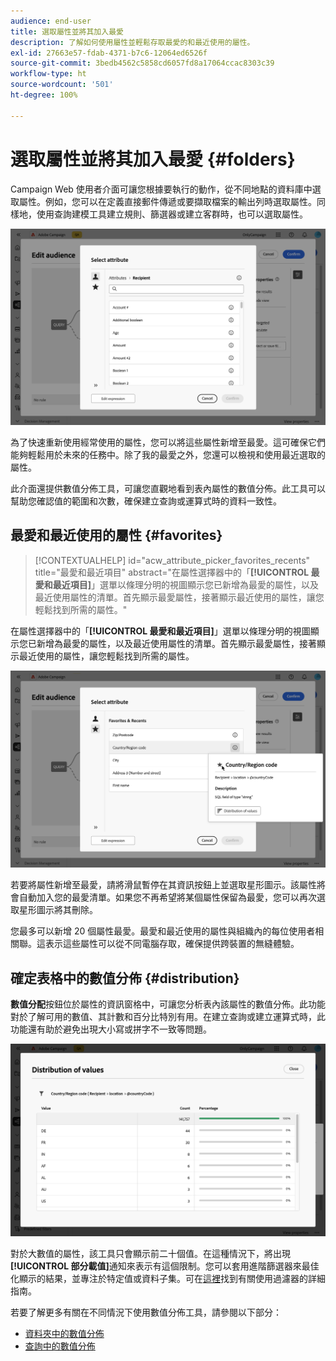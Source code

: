 ```yaml
---
audience: end-user
title: 選取屬性並將其加入最愛
description: 了解如何使用屬性並輕鬆存取最愛的和最近使用的屬性。
exl-id: 27663e57-fdab-4371-b7c6-12064ed6526f
source-git-commit: 3bedb4562c5858cd6057fd8a17064ccac8303c39
workflow-type: ht
source-wordcount: '501'
ht-degree: 100%

---
```


# 選取屬性並將其加入最愛 {#folders}

Campaign Web 使用者介面可讓您根據要執行的動作，從不同地點的資料庫中選取屬性。例如，您可以在定義直接郵件傳遞或要擷取檔案的輸出列時選取屬性。同樣地，使用查詢建模工具建立規則、篩選器或建立客群時，也可以選取屬性。

![](assets/attributes-list.png)

為了快速重新使用經常使用的屬性，您可以將這些屬性新增至最愛。這可確保它們能夠輕鬆用於未來的任務中。除了我的最愛之外，您還可以檢視和使用最近選取的屬性。

此介面還提供數值分佈工具，可讓您直觀地看到表內屬性的數值分佈。此工具可以幫助您確認值的範圍和次數，確保建立查詢或運算式時的資料一致性。

## 最愛和最近使用的屬性 {#favorites}

>[!CONTEXTUALHELP]
>id="acw_attribute_picker_favorites_recents"
>title="最愛和最近項目"
>abstract="在屬性選擇器中的「**[!UICONTROL 最愛和最近項目]**」選單以條理分明的視圖顯示您已新增為最愛的屬性，以及最近使用屬性的清單。首先顯示最愛屬性，接著顯示最近使用的屬性，讓您輕鬆找到所需的屬性。"

在屬性選擇器中的「**[!UICONTROL 最愛和最近項目]**」選單以條理分明的視圖顯示您已新增為最愛的屬性，以及最近使用屬性的清單。首先顯示最愛屬性，接著顯示最近使用的屬性，讓您輕鬆找到所需的屬性。

![](assets/attributes-favorites.png)

若要將屬性新增至最愛，請將滑鼠暫停在其資訊按鈕上並選取星形圖示。該屬性將會自動加入您的最愛清單。如果您不再希望將某個屬性保留為最愛，您可以再次選取星形圖示將其刪除。

您最多可以新增 20 個屬性最愛。最愛和最近使用的屬性與組織內的每位使用者相關聯。這表示這些屬性可以從不同電腦存取，確保提供跨裝置的無縫體驗。

## 確定表格中的數值分佈 {#distribution}

**數值分配**&#x200B;按鈕位於屬性的資訊窗格中，可讓您分析表內該屬性的數值分佈。此功能對於了解可用的數值、其計數和百分比特別有用。在建立查詢或建立運算式時，此功能還有助於避免出現大小寫或拼字不一致等問題。

![](assets/attributes-distribution-values.png)

對於大數值的屬性，該工具只會顯示前二十個值。在這種情況下，將出現&#x200B;**[!UICONTROL 部分載值]**&#x200B;通知來表示有這個限制。您可以套用進階篩選器來最佳化顯示的結果，並專注於特定值或資料子集。可在[這裡](../get-started/work-with-folders.md#filter-the-values)找到有關使用過濾器的詳細指南。

若要了解更多有關在不同情況下使用數值分佈工具，請參閱以下部分：

- [資料夾中的數值分佈](../get-started/work-with-folders.md##distribution-values-folder)
- [查詢中的數值分佈](../query/build-query.md#distribution-values-query)
